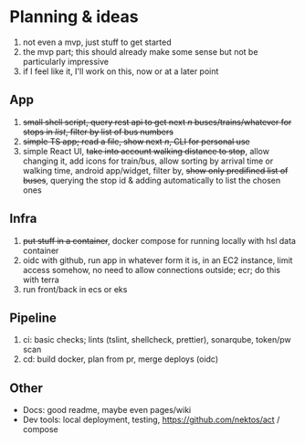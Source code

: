 # Planning & ideas

1. not even a mvp, just stuff to get started
2. the mvp part; this should already make some sense but not be particularly impressive
3. if I feel like it, I'll work on this, now or at a later point

## App

1. ~~small shell script, query rest api to get next _n_ buses/trains/whatever for stops in _list_, filter by list of bus numbers~~
2. ~~simple TS app; read a file, show next _n_, CLI for personal use~~
3. simple React UI, ~~take into account walking distance to stop~~, allow changing it, add icons for train/bus, allow sorting by arrival time or walking time, android app/widget, filter by, ~~show only predifined list of buses~~, querying the stop id & adding automatically to list the chosen ones

## Infra

1. ~~put stuff in a container~~, docker compose for running locally with hsl data container
2. oidc with github, run app in whatever form it is, in an EC2 instance, limit access somehow, no need to allow connections outside; ecr; do this with terra
3. run front/back in ecs or eks

## Pipeline

1. ci: basic checks; lints (tslint, shellcheck, prettier), sonarqube, token/pw scan
2. cd: build docker, plan from pr, merge deploys (oidc)

## Other

- Docs: good readme, maybe even pages/wiki
- Dev tools: local deployment, testing, https://github.com/nektos/act / compose
